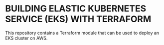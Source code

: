 # BUILDING ELASTIC KUBERNETES SERVICE (EKS) WITH TERRAFORM

This repository contains a Terraform module that can be used to deploy an EKS cluster on AWS.